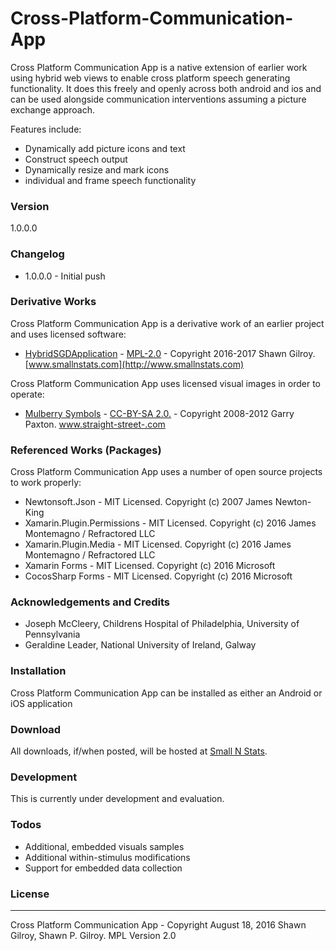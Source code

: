 # Cross-Platform-Communication-App
Cross Platform Communication App is a native extension of earlier work using hybrid web views to enable cross platform speech generating functionality.  It does this freely and openly across both android and ios and can be used alongside communication interventions assuming a picture exchange approach. 

Features include:
  - Dynamically add picture icons and text
  - Construct speech output
  - Dynamically resize and mark icons
  - individual and frame speech functionality

### Version
1.0.0.0

### Changelog
 * 1.0.0.0 - Initial push

### Derivative Works
Cross Platform Communication App is a derivative work of an earlier project and uses licensed software:
* [HybridSGDApplication](https://github.com/miyamot0/HybridSGDApplication) - [MPL-2.0](https://www.mozilla.org/en-US/MPL/2.0/) - Copyright 2016-2017 Shawn Gilroy. [www.smallnstats.com](http://www.smallnstats.com)

Cross Platform Communication App uses licensed visual images in order to operate:
* [Mulberry Symbols](https://github.com/straight-street/mulberry-symbols) - [CC-BY-SA 2.0.](http://creativecommons.org/licenses/by-sa/2.0/uk/) - Copyright 2008-2012 Garry Paxton. [www.straight-street-.com](http://straight-street.com/)

### Referenced Works (Packages)
Cross Platform Communication App uses a number of open source projects to work properly:
* Newtonsoft.Json - MIT Licensed. Copyright (c) 2007 James Newton-King 
* Xamarin.Plugin.Permissions - MIT Licensed. Copyright (c) 2016 James Montemagno / Refractored LLC
* Xamarin.Plugin.Media - MIT Licensed. Copyright (c) 2016 James Montemagno / Refractored LLC
* Xamarin Forms - MIT Licensed. Copyright (c) 2016 Microsoft
* CocosSharp Forms - MIT Licensed. Copyright (c) 2016 Microsoft

### Acknowledgements and Credits
* Joseph McCleery, Childrens Hospital of Philadelphia, University of Pennsylvania
* Geraldine Leader, National University of Ireland, Galway

### Installation
Cross Platform Communication App can be installed as either an Android or iOS application

### Download
All downloads, if/when posted, will be hosted at [Small N Stats](http://www.smallnstats.com). 

### Development
This is currently under development and evaluation.

### Todos
* Additional, embedded visuals samples
* Additional within-stimulus modifications
* Support for embedded data collection

### License
----
Cross Platform Communication App - Copyright August 18, 2016 Shawn Gilroy, Shawn P. Gilroy. MPL Version 2.0
